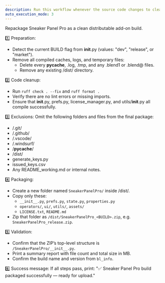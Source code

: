 ```yaml
---
description: Run this workflow whenever the source code changes to clean, optimize, and repackage Sneaker Panel Pro for Blender distribution.
auto_execution_mode: 3
---
```


Repackage Sneaker Panel Pro as a clean distributable add-on build.

1️⃣ Preparation:
- Detect the current BUILD flag from __init__.py (values: "dev", "release", or "market").
- Remove all compiled caches, logs, and temporary files:
  - Delete every __pycache__, .log, .tmp, and any .blend1 or .blend@ files.
  - Remove any existing /dist/ directory.

2️⃣ Code cleanup:
- Run `ruff check . --fix` and `ruff format .`
- Verify there are no lint errors or missing imports.
- Ensure that __init__.py, prefs.py, license_manager.py, and utils/__init__.py all compile successfully.

3️⃣ Exclusions:
Omit the following folders and files from the final package:
- /.git/
- /.github/
- /.vscode/
- /.windsurf/
- /__pycache__/
- /dist/
- generate_keys.py
- issued_keys.csv
- Any README_working.md or internal notes.

4️⃣ Packaging:
- Create a new folder named `SneakerPanelPro/` inside /dist/.
- Copy only these:
  - `__init__.py`, `prefs.py`, `state.py`, `properties.py`
  - `operators/`, `ui/`, `utils/`, `assets/`
  - `LICENSE.txt`, `README.md`
- Zip that folder as `/dist/SneakerPanelPro_<BUILD>.zip`, e.g. `SneakerPanelPro_release.zip`.

5️⃣ Validation:
- Confirm that the ZIP’s top-level structure is `/SneakerPanelPro/__init__.py`.
- Print a summary report with file count and total size in MB.
- Confirm the build name and version from `bl_info`.

6️⃣ Success message:
If all steps pass, print:
"✅ Sneaker Panel Pro <BUILD> build packaged successfully — ready for upload."

